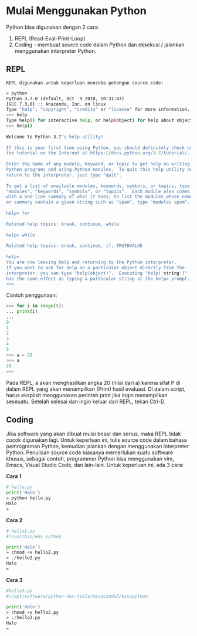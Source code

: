 # Mulai Menggunakan Python

  Python bisa digunakan dengan 2 cara:

1. REPL (Read-Eval-Print-Loop)
2. Coding - membuat source code dalam Python dan eksekusi / jalankan menggunakan interpreter Python.

## REPL
	
	REPL digunakan untuk keperluan mencoba potongan source code:

```bash
» python
Python 3.7.0 (default, Oct  9 2018, 10:31:47) 
[GCC 7.3.0] :: Anaconda, Inc. on linux
Type "help", "copyright", "credits" or "license" for more information.
>>> help
Type help() for interactive help, or help(object) for help about object.
>>> help()
 
Welcome to Python 3.7's help utility!
 
If this is your first time using Python, you should definitely check out
the tutorial on the Internet at https://docs.python.org/3.7/tutorial/.
 
Enter the name of any module, keyword, or topic to get help on writing
Python programs and using Python modules.  To quit this help utility and
return to the interpreter, just type "quit".
 
To get a list of available modules, keywords, symbols, or topics, type
"modules", "keywords", "symbols", or "topics".  Each module also comes
with a one-line summary of what it does; to list the modules whose name
or summary contain a given string such as "spam", type "modules spam".
 
help> for
 
Related help topics: break, continue, while
 
help> while
 
Related help topics: break, continue, if, TRUTHVALUE
 
help> 
You are now leaving help and returning to the Python interpreter.
If you want to ask for help on a particular object directly from the
interpreter, you can type "help(object)".  Executing "help('string')"
has the same effect as typing a particular string at the help> prompt.
>>> 
```

Contoh penggunaan:

```python
>>> for i in range(5):
...	print(i)
...
0
1
2
3
4
5
>>> a = 20
>>> a
20
>>>
```

  Pada REPL, a akan menghasilkan angka 20 (nilai dari a) karena sifat P di dalam REPL yang akan menampilkan (Print) hasil evaluasi. Di dalam script, harus eksplisit menggunakan perintah print jika ingin menampilkan seseuatu. Setelah selesai dan ingin keluar dari REPL, tekan Ctrl-D.

## Coding

  Jika software yang akan dibuat mulai besar dan serius, maka REPL tidak cocok digunakan lagi. Untuk keperluan ini, tulis source code dalam bahasa pemrograman Python, kemudian jalankan dengan menggunakan interpreter Python. Penulisan source code biasanya memerlukan suatu software khusus, sebagai contoh, programmer Python bisa menggunakan vim, Emacs, Visual Studio Code, dan lain-lain. Untuk keperluan ini, ada 3 cara:

**Cara 1**

```python
# hello.py 
print('Halo')
» python hello.py 
Halo
» 
```

**Cara 2**

```python
# hello2.py 
#!/usr/bin/env python

print('Halo')
» chmod +x hello2.py
» ./hello2.py 
Halo
» 
```

**Cara 3**

```python
#hello3.py 
#!/opt/software/python-dev-tools/miniconda3/bin/python

print('Halo')
» chmod +x hello2.py
» ./hello3.py 
Halo
» 
```

